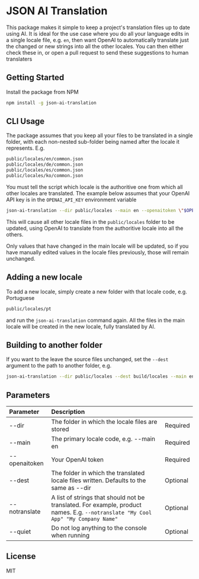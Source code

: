 # JSON AI Translation

This package makes it simple to keep a project's translation files
up to date using AI. It is ideal for the use case where you do all
your language edits in a single locale file, e.g. `en`, then want
OpenAI to automatically translate just the changed or new strings into
all the other locales. You can then either check these in, or open
a pull request to send these suggestions to human translaters

## Getting Started

Install the package from NPM

```bash
npm install -g json-ai-translation
```

## CLI Usage

The package assumes that you keep all your files to be translated in a single folder,
with each non-nested sub-folder being named after the locale it represents. E.g.

```bash
public/locales/en/common.json
public/locales/de/common.json
public/locales/es/common.json
public/locales/ko/common.json
```

You must tell the script which locale is the authoritive one from which all
other locales are translated. The example below assumes that your OpenAI API key
is in the `OPENAI_API_KEY` environment variable

```bash
json-ai-translation --dir public/locales --main en --openaitoken \"$OPENAI_API_KEY\"
```

This will cause all other locale files in the `public/locales` folder to be updated, using
OpenAI to translate from the authoritive locale into all the others.

Only values that have changed in the main locale will be updated, so if you have manually edited
values in the locale files previously, those will remain unchanged.

## Adding a new locale

To add a new locale, simply create a new folder with that locale code, e.g. Portuguese

```bash
public/locales/pt
```

and run the `json-ai-translation` command again. All the files in the main locale will be
created in the new locale, fully translated by AI.

## Building to another folder

If you want to the leave the source files unchanged, set the `--dest` argument to the path to another folder, e.g.

```bash
json-ai-translation --dir public/locales --dest build/locales --main en --openaitoken \"$OPENAI_API_KEY\"
```

## Parameters

| Parameter     | Description                                                                                                                       |          |
| :------------ | :-------------------------------------------------------------------------------------------------------------------------------- | :------- |
| --dir         | The folder in which the locale files are stored                                                                                   | Required |
| --main        | The primary locale code, e.g. --main en                                                                                           | Required |
| --openaitoken | Your OpenAI token                                                                                                                 | Required |
| --dest        | The folder in which the translated locale files written. Defaults to the same as --dir                                            | Optional |
| --notranslate | A list of strings that should not be translated. For example, product names. E.g. `--notranslate "My Cool App" "My Company Name"` | Optional |
| --quiet       | Do not log anything to the console when running                                                                                   | Optional |

## License

MIT
